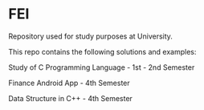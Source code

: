 # FEI
Repository used for study purposes at University.

This repo contains the following solutions and examples:

Study of C Programming Language - 1st - 2nd Semester

Finance Android App - 4th Semester

Data Structure in C++ - 4th Semester





